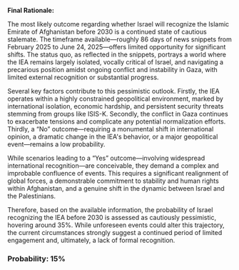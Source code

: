 **Final Rationale:**

The most likely outcome regarding whether Israel will recognize the Islamic Emirate of Afghanistan before 2030 is a continued state of cautious stalemate. The timeframe available—roughly 86 days of news snippets from February 2025 to June 24, 2025—offers limited opportunity for significant shifts. The status quo, as reflected in the snippets, portrays a world where the IEA remains largely isolated, vocally critical of Israel, and navigating a precarious position amidst ongoing conflict and instability in Gaza, with limited external recognition or substantial progress.

Several key factors contribute to this pessimistic outlook. Firstly, the IEA operates within a highly constrained geopolitical environment, marked by international isolation, economic hardship, and persistent security threats stemming from groups like ISIS-K. Secondly, the conflict in Gaza continues to exacerbate tensions and complicate any potential normalization efforts. Thirdly, a “No” outcome—requiring a monumental shift in international opinion, a dramatic change in the IEA's behavior, or a major geopolitical event—remains a low probability.

While scenarios leading to a “Yes” outcome—involving widespread international recognition—are conceivable, they demand a complex and improbable confluence of events. This requires a significant realignment of global forces, a demonstrable commitment to stability and human rights within Afghanistan, and a genuine shift in the dynamic between Israel and the Palestinians.

Therefore, based on the available information, the probability of Israel recognizing the IEA before 2030 is assessed as cautiously pessimistic, hovering around 35%. While unforeseen events could alter this trajectory, the current circumstances strongly suggest a continued period of limited engagement and, ultimately, a lack of formal recognition.

### Probability: 15%